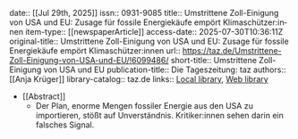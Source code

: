 date:: [[Jul 29th, 2025]]
issn:: 0931-9085
title:: Umstrittene Zoll-Einigung von USA und EU: Zusage für fossile Energiekäufe empört Kli­ma­schüt­ze­r:in­nen
item-type:: [[newspaperArticle]]
access-date:: 2025-07-30T10:36:11Z
original-title:: Umstrittene Zoll-Einigung von USA und EU: Zusage für fossile Energiekäufe empört Kli­ma­schüt­ze­r:in­nen
url:: https://taz.de/Umstrittene-Zoll-Einigung-von-USA-und-EU/!6099486/
short-title:: Umstrittene Zoll-Einigung von USA und EU
publication-title:: Die Tageszeitung: taz
authors:: [[Anja Krüger]]
library-catalog:: taz.de
links:: [Local library](zotero://select/library/items/74S8JEU8), [Web library](https://www.zotero.org/users/46463/items/74S8JEU8)

- [[Abstract]]
	- Der Plan, enorme Mengen fossiler Energie aus den USA zu importieren, stößt auf Unverständnis. Kri­ti­ke­r:in­nen sehen darin ein falsches Signal.